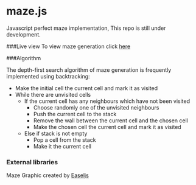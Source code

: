 # maze.js
Javascript perfect maze implementation, This repo is still under development.

###Live view
To view maze generation click [here](http://nazanin1369.github.io/maze.js/)

###Algorithm

The depth-first search algorithm of maze generation is frequently implemented using backtracking:

* Make the initial cell the current cell and mark it as visited
* While there are unvisited cells
    * If the current cell has any neighbours which have not been visited
      * Choose randomly one of the unvisited neighbours
      * Push the current cell to the stack
      * Remove the wall between the current cell and the chosen cell
      * Make the chosen cell the current cell and mark it as visited
    * Else if stack is not empty
      * Pop a cell from the stack
      * Make it the current cell 

### External libraries
Maze Graphic created by [Easeljs](http://www.createjs.com/docs/easeljs/)
